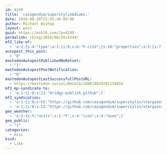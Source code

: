 ```yaml
---
id: 4249
title: 'caiogondim/superstylin&diams;'
date: 2018-08-26T22:25:48-04:00
author: Michael Bishop
layout: post
guid: https://miklb.com/?p=4249
permalink: /blog/2018/08/26/4249/
mf2_like-of:
  - 'a:2:{s:4:"type";a:1:{i:0;s:6:"h-cite";}s:10:"properties";a:5:{s:7:"summary";a:1:{i:0;s:71:"Contribute to superstylin development by creating an account on Github.";}s:4:"name";a:1:{i:0;s:22:"caiogondim/superstylin";}s:3:"url";a:1:{i:0;s:41:"https://github.com/caiogondim/superstylin";}s:11:"publication";a:1:{i:0;s:6:"GitHub";}s:8:"featured";a:1:{i:0;s:60:"https://avatars0.githubusercontent.com/u/33044?s=400&amp;v=4";}}}'
autopost_this_post:
  - "0"
mastodonAutopostPublishedNoRetoot:
  - "1"
mastodonAutopostPostNotification:
  - "0"
mastodonAutopostLastSuccessfullPostURL:
  - https://mastodon.social/@miklb/100619829201159816
mf2_mp-syndicate-to:
  - 'a:1:{i:0;s:21:"bridgy-publish_github";}'
mf2_syndication:
  - 'a:1:{i:0;s:52:"https://github.com/caiogondim/superstylin/stargazers";}'
  - 'a:1:{i:0;s:52:"https://github.com/caiogondim/superstylin/stargazers";}'
geo_weather:
  - 'a:2:{s:5:"units";s:1:"F";s:4:"icon";s:4:"none";}'
geo_public:
  - "1"
categories:
  - misc
kind:
  - Like
---
```

